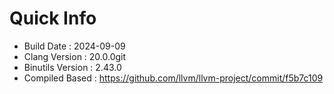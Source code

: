 # Quick Info
* Build Date : 2024-09-09
* Clang Version : 20.0.0git
* Binutils Version : 2.43.0
* Compiled Based : https://github.com/llvm/llvm-project/commit/f5b7c109
